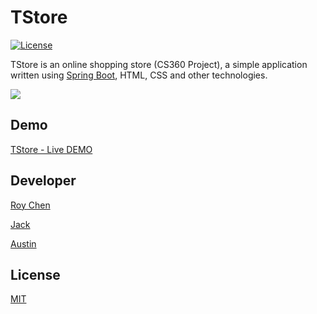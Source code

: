 # TStore
[![License](https://img.shields.io/badge/license-MIT-blue.svg?style=flat-square)](https://github.com/cmcmone/TStore/blob/main/LICENSE)

TStore is an online shopping store (CS360 Project), a simple application written using [Spring Boot](https://spring.io/projects/spring-boot), HTML, CSS and other technologies.

![](https://github.com/cmcmone/TStore/blob/main/src/docs/tstore.gif?raw=true)

## Demo
[TStore - Live DEMO](http://tstore.azurewebsites.net/)

## Developer
[Roy Chen](https://github.com/cmcmone)

[Jack](https://github.com/baxter026)

[Austin](https://github.com/ReuvenLev)

## License
[MIT](https://github.com/cmcmone/TStore/blob/main/LICENSE)
